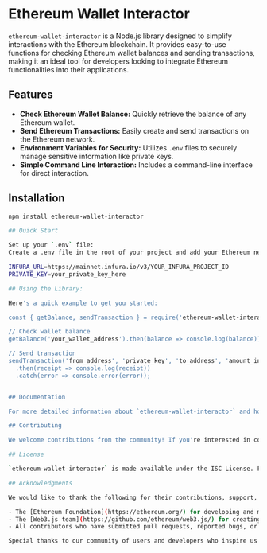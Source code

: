 # Ethereum Wallet Interactor

`ethereum-wallet-interactor` is a Node.js library designed to simplify interactions with the Ethereum blockchain. It provides easy-to-use functions for checking Ethereum wallet balances and sending transactions, making it an ideal tool for developers looking to integrate Ethereum functionalities into their applications.

## Features

- **Check Ethereum Wallet Balance:** Quickly retrieve the balance of any Ethereum wallet.
- **Send Ethereum Transactions:** Easily create and send transactions on the Ethereum network.
- **Environment Variables for Security:** Utilizes `.env` files to securely manage sensitive information like private keys.
- **Simple Command Line Interaction:** Includes a command-line interface for direct interaction.

## Installation

```bash
npm install ethereum-wallet-interactor

## Quick Start

Set up your `.env` file:
Create a .env file in the root of your project and add your Ethereum network URL and private key:

INFURA_URL=https://mainnet.infura.io/v3/YOUR_INFURA_PROJECT_ID
PRIVATE_KEY=your_private_key_here

## Using the Library:

Here's a quick example to get you started:

const { getBalance, sendTransaction } = require('ethereum-wallet-interactor');

// Check wallet balance
getBalance('your_wallet_address').then(balance => console.log(balance));

// Send transaction
sendTransaction('from_address', 'private_key', 'to_address', 'amount_in_ether')
  .then(receipt => console.log(receipt))
  .catch(error => console.error(error));


## Documentation

For more detailed information about `ethereum-wallet-interactor` and how to use it, please visit our [official documentation page](https://github.com/akalnengn/ethereum-wallet-interactor/wiki). This documentation includes comprehensive guides, API references, and examples to help you get started.

## Contributing

We welcome contributions from the community! If you're interested in contributing to `ethereum-wallet-interactor`, please read our [contributing guidelines](https://github.com/akalnengn/ethereum-wallet-interactor/CONTRIBUTING.md). This document provides information on how to report issues, suggest enhancements, and submit pull requests.

## License

`ethereum-wallet-interactor` is made available under the ISC License. For more information, please refer to the [LICENSE](https://github.com/akalnengn/ethereum-wallet-interactor/LICENSE) file in our repository.

## Acknowledgments

We would like to thank the following for their contributions, support, and resources:

- The [Ethereum Foundation](https://ethereum.org/) for developing and maintaining the Ethereum protocol.
- The [Web3.js team](https://github.com/ethereum/web3.js/) for creating the Web3.js library, which this project heavily relies on.
- All contributors who have submitted pull requests, reported bugs, or provided feedback.

Special thanks to our community of users and developers who inspire us to keep improving `ethereum-wallet-interactor`.
